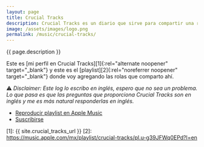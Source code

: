 ```yaml
---
layout: page
title: Crucial Tracks
description: Crucial Tracks es un diario que sirve para compartir una rola al día y te invita a escribir algo de esa rola. Pensé que sería divertido crear una página aquí en mi sitio en donde mostrar las canciones que voy agregando a mi perfil en Crucial Tracks.
image: /assets/images/logo.png
permalink: /music/crucial-tracks/
---
```


<p class="text-center">{{ page.description }}</p>

<p class="text-center">Este es [mi perfil en Crucial Tracks][1]{:rel="alternate noopener" target="_blank"} y este es el [playlist][2]{:rel="noreferrer noopener" target="_blank"} donde voy agregando las rolas que comparto ahí.</p>

<p class="text-center">
    ⚠️ <em>Disclaimer: Este log lo escribo en inglés, espero que no sea un problema. Lo que pasa es que las preguntas que proporciona Crucial Tracks son en inglés y me es más natural responderlas en inglés.</em>
</p>

<ul class="list-inline mb-4 text-center">
    <li class="list-inline-item">
        <a class="btn btn-primary btn-sm" href="https://music.apple.com/mx/playlist/crucial-tracks/pl.u-g39JFWq0EPd?l=en" target="_blank" rel="noopener noreferrer">
          <i class="fa-brands fa-apple"></i> Reproducir playlist en Apple Music
        </a>
    </li>
    <li class="list-inline-item">
        <a class="btn btn-primary btn-sm" href="https://app.crucialtracks.org/profile/mijo/feed" rel="me noopener">
            <i class="fa-solid fa-rss"></i> Suscribirse
        </a>
    </li>
</ul>

<ul id="tracks" class="list-unstyled"></ul>

[1]: {{ site.crucial_tracks_url }}
[2]: https://music.apple.com/mx/playlist/crucial-tracks/pl.u-g39JFWq0EPd?l=en
